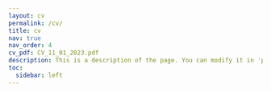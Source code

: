 ```yaml
---
layout: cv
permalink: /cv/
title: cv
nav: true
nav_order: 4
cv_pdf: CV_11_01_2023.pdf
description: This is a description of the page. You can modify it in 'pages/_cv.md'. You can also change or remove the top pdf download button.
toc:
  sidebar: left
---
```

